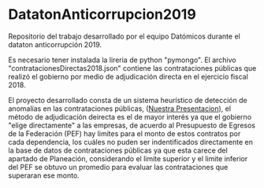 # DatatonAnticorrupcion2019
Repositorio del trabajo desarrollado por el equipo Datómicos durante el dataton anticorrupción 2019.

Es necesario tener instalada la lireria de python "pymongo". El archivo "contratacionesDirectas2018.json" contiene las contrataciones públicas que realizó el gobierno por medio de adjudicación directa en el ejercicio fiscal 2018.   

El proyecto desarrollado consta de un sistema heurístico de detección de anomalías en las contrataciones públicas, ([Nuestra Presentacion](./presentacion_Datomicos.pdf)), el método de adjudicación deirecta es el de mayor interés ya que el gobierno "elige directamente" a las empresas, de acuerdo al Presupuesto de Egresos de la Federación (PEF) hay limítes para el monto de estos contratos por cada dependencia, los cuáles no puden ser indentificados directamente en la base de datos de contrataciones públicas ya que esta carece del apartado de Planeación, considerando el limite superior y el limite inferior del PEF se obtuvo un promedio para evaluar las contrataciones que superaran ese monto. 


